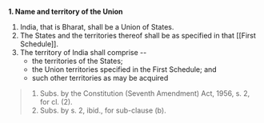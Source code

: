 **1. Name and territory of the Union**
1. India, that is Bharat, shall be a Union of States.
2. The States and the territories thereof shall be as specified in that [[First Schedule]].
3. The territory of India shall comprise --
	- the territories of the States;
	- the Union territories specified in the First Schedule; and
	- such other territories as may be acquired
	
 
 

> 1. Subs. by the Constitution (Seventh Amendment) Act, 1956, s. 2, for cl. (2).
> 1. Subs. by s. 2, ibid., for sub-clause (b).